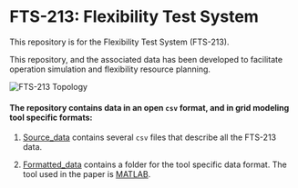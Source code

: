 # FTS-213: Flexibility Test System

This repository is for the Flexibility Test System (FTS-213).

This repository, and the associated data has been developed to facilitate operation simulation and flexibility resource planning. 

![FTS-213 Topology](https://github.com/HaoLi9401/Dataset_of_flexibility_test_system_FTS-213/blob/master/Network_topology.png)

#### The repository contains data in an open `csv` format, and in grid modeling tool specific formats: 

1. [Source_data](https://github.com/HaoLi9401/Dataset_of_flexibility_test_system_FTS-213/tree/master/Source_data) contains several `csv` files that describe all the FTS-213 data.

2. [Formatted_data](https://github.com/HaoLi9401/Dataset_of_flexibility_test_system_FTS-213/tree/master/Formatted_data) contains a folder for the tool specific data format. The tool used in the paper is [MATLAB](https://www.mathworks.com/products/matlab.html).
